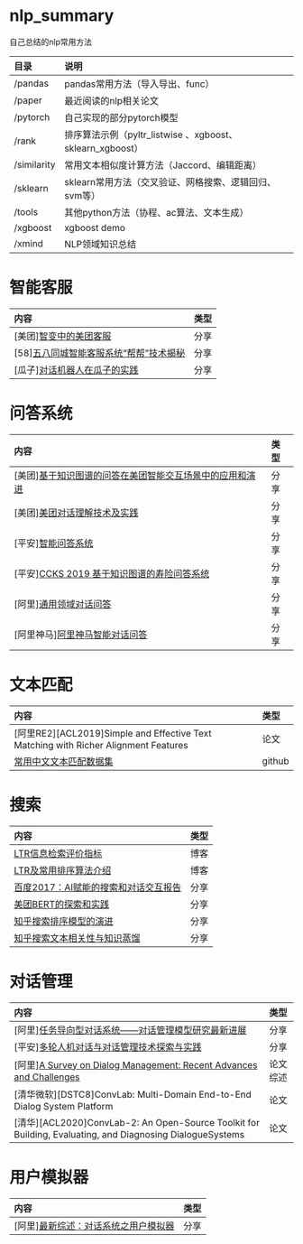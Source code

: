 # nlp_summary
自己总结的nlp常用方法

|目录|说明|
|:--|:--|
|/pandas | pandas常用方法（导入导出、func）|
|/paper | 最近阅读的nlp相关论文|
|/pytorch | 自己实现的部分pytorch模型|
|/rank | 排序算法示例（pyltr_listwise 、xgboost、 sklearn_xgboost）|
|/similarity | 常用文本相似度计算方法（Jaccord、编辑距离）|
|/sklearn | sklearn常用方法（交叉验证、网格搜索、逻辑回归、svm等）|
|/tools | 其他python方法（协程、ac算法、文本生成）|
|/xgboost | xgboost demo|
|/xmind | NLP领域知识总结|

# 智能客服
|内容|类型|
|:--|:--|
|[美团][智变中的美团客服](https://mp.weixin.qq.com/s?__biz=MzU1NTMyOTI4Mw==&mid=2247486498&idx=1&sn=7c6848758799af55e1f38ad9d9329f90&chksm=fbd4be4ecca33758bb750a2430e52ad3dca4bceb5c209a310c2062080e87d89b5365da01115d&scene=21#wechat_redirect)|分享|
|[58][五八同城智能客服系统“帮帮”技术揭秘](https://mp.weixin.qq.com/s?__biz=MzU1NTMyOTI4Mw==&mid=2247485955&idx=1&sn=b35805cfc98f50f3c9b7dc629a90c2ed&chksm=fbd4b86fcca33179135bfaff87e7a714ab3ad6528866f596ff364b16e110f8a96dba1ce28611&scene=21#wechat_redirect)|分享|
|[瓜子][对话机器人在瓜子的实践](https://mp.weixin.qq.com/s?__biz=MzU1NTMyOTI4Mw==&mid=2247486014&idx=1&sn=2b00fa582fda2b7e2289f0802b297724&chksm=fbd4b852cca33144937ef688129b10b114b312cd776b8d45a321a383b9e0e4a8d46b7f2f0be3&scene=21#wechat_redirect)|分享|


# 问答系统
|内容|类型|
|:--|:--|
|[美团][基于知识图谱的问答在美团智能交互场景中的应用和演进](https://mp.weixin.qq.com/s?src=11&timestamp=1593329240&ver=2427&signature=AXbdbcVQUXxURIYHe6DHOMTNsKGkzqRxV0xruCO-YCHRsXKnAwcufDE7*WyecOwMGDBZKEj*eKGHKCqcGfWpUrj4Ktq2mnyky9ioa8lgM701dmRndHYDaB-u2BBbnOqF&new=1)|分享|
|[美团][美团对话理解技术及实践](https://mp.weixin.qq.com/s?__biz=MzU1NTMyOTI4Mw==&mid=2247490791&idx=1&sn=a29c66fab4bb2d9aa6d8ec3cb14925e6&chksm=fbd4ae8bcca3279dc3e7c01140a1d18f4d32bd2a5ff0f2b0a60b83fcd7969e61c03f3aeba8f1&scene=21#wechat_redirect)|分享|
|[平安][智能问答系统](https://mp.weixin.qq.com/s/HfOt68391IYDo1getWqx_Q)|分享|
|[平安][CCKS 2019 基于知识图谱的寿险问答系统](https://mp.weixin.qq.com/s/-6NEBQk5CY-B_KSXh4007w)|分享|
|[阿里][通用领域对话问答](https://mp.weixin.qq.com/s?__biz=MzU1NTMyOTI4Mw==&mid=2247490733&idx=2&sn=7f2fe71b0805a6621e1033b4f37b4a7e&chksm=fbd4aec1cca327d7eeb439f565a3c145704ae83188d1119310700e327ca9dde7b444f060e68c&scene=21#wechat_redirect)|分享|
|[阿里神马][阿里神马智能对话问答](https://mp.weixin.qq.com/s?__biz=MzU1NTMyOTI4Mw==&mid=2247486063&idx=1&sn=4a09a95d71cf41d28a7ae458099128ba&chksm=fbd4b803cca33115e8c554529bddf29748a5796ee06f0782ff079216b8770bc0edff64b7659d&scene=21#wechat_redirect)|分享|


# 文本匹配
|内容|类型|
|:--|:--|
|[阿里RE2][ACL2019]Simple and Effective Text Matching with Richer Alignment Features|论文|
|[常用中文文本匹配数据集](https://github.com/IceFlameWorm/NLP_Datasets)|github|

# 搜索
|内容|类型|
|:--|:--|
|[LTR信息检索评价指标](https://www.cnblogs.com/memento/p/8673309.html)|博客|
|[LTR及常用排序算法介绍](https://www.cnblogs.com/bentuwuying/p/6681943.html)|博客|
|[百度2017：AI赋能的搜索和对话交互报告](https://www.mayi888.com/archives/21065)| 分享|
|[美团BERT的探索和实践](https://mp.weixin.qq.com/s?__biz=MjM5NjQ5MTI5OA==&mid=2651750945&idx=1&sn=713f16c46065db1f831a495ffb1d9a78&chksm=bd125b6c8a65d27adb13bb234f027d619950a979259ae1c035427c4c025c95e26d7485194232&scene=21#wechat_redirect)|分享|
|[知乎搜索排序模型的演进](https://mp.weixin.qq.com/s/DZZ_BCiNw0EZg7V0KvhXVw)|分享|
|[知乎搜索文本相关性与知识蒸馏](https://mp.weixin.qq.com/s?__biz=MzU1NTMyOTI4Mw==&mid=2247520759&idx=1&sn=4aaab934ad388ce03d3af0a3e812ce9e&chksm=fbd7239bcca0aa8d37d22880608f7704c51104f79b5bee016a7b4692dc3340e983dae0c0fa31&scene=178&cur_album_id=1695976318087069696#rd)|分享|


# 对话管理
|内容|类型|
|:--|:--|
|[阿里][任务导向型对话系统——对话管理模型研究最新进展](https://mp.weixin.qq.com/s/6wSz8wAi0vrHebZ0EJ2sZA)|分享|
|[平安][多轮人机对话与对话管理技术探索与实践](https://mp.weixin.qq.com/s/k-Uatc59J1MxZY8ZaUwS8w)|分享|
|[阿里][A Survey on Dialog Management: Recent Advances and Challenges](https://arxiv.org/abs/2005.02233)|论文综述|
|[清华微软][DSTC8]ConvLab: Multi-Domain End-to-End Dialog System Platform|论文|
|[清华][ACL2020]ConvLab-2: An Open-Source Toolkit for Building, Evaluating, and Diagnosing DialogueSystems|论文|


# 用户模拟器
|内容|类型|
|:--|:--|
|[阿里][最新综述：对话系统之用户模拟器](https://mp.weixin.qq.com/s?__biz=MzIwMTc4ODE0Mw==&mid=2247498768&idx=1&sn=fcfe600c5424d0574bb2388bb84f6201&chksm=96ea2390a19daa86945c6770eae0d901461012a2d3f0db0e9d588b2890a4dc56cf0f44484065&mpshare=1&scene=1&srcid=0206gsC9ONuK5wfza0Z1rRfk&sharer_sharetime=1580976682457&sharer_shareid=3c60d18bde553f3f8fdf6e933f6028d7&key=4989626a1578bf3bdb079bf70a1d5fe3dc78c9915c6fc5c79ea8d20c18a508baefcf3e3d7582c7b8cde17ac64e765d5269ce37a54f6e5d7ba1e327ff724e014b8514061ec9f990993df546da5afb6ad5&ascene=1&uin=OTI2MTc0ODYx&devicetype=Windows+10&version=6208006f&lang=zh_CN&exportkey=A4shY8TqQ%2Bou4x7cbwGdi4E%3D&pass_ticket=DbDI8FFg9bdoHQgpgNSm7vt73tTvN4GRkcRYgdzPhBl5O1Jfq7e2h3Shb1DsfV%2B9)|分享|


